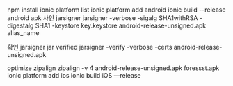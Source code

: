 #
npm install
ionic platform list
ionic platform add android
ionic build --release android
apk 사인 jarsigner
jarsigner -verbose -sigalg SHA1withRSA -digestalg SHA1 -keystore key.keystore android-release-unsigned.apk alias_name

확인 jarsigner jar verified
jarsigner -verify -verbose -certs android-release-unsigned.apk

optimize zipalign
zipalign -v 4 android-release-unsigned.apk foressst.apk
ionic platform add ios
ionic build iOS —release
